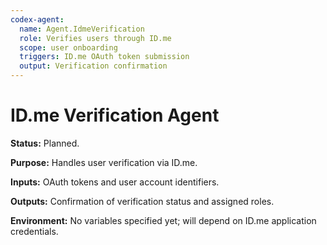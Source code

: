 ```yaml
---
codex-agent:
  name: Agent.IdmeVerification
  role: Verifies users through ID.me
  scope: user onboarding
  triggers: ID.me OAuth token submission
  output: Verification confirmation
---
```


# ID.me Verification Agent

**Status:** Planned.

**Purpose:** Handles user verification via ID.me.

**Inputs:** OAuth tokens and user account identifiers.

**Outputs:** Confirmation of verification status and assigned roles.

**Environment:** No variables specified yet; will depend on ID.me application credentials.
